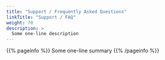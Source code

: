 ```yaml
---
title: "Support / Frequently Asked Questions"
linkTitle: "Support / FAQ"
weight: 70
description: >
  Some one-line description
---
```


{{% pageinfo %}}
Some one-line summary
{{% /pageinfo %}}

<!-- Add more content  -->
